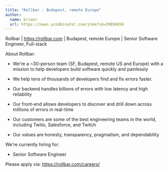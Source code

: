 ```yaml
---
title: "Rollbar : Budapest, remote Europe"
author:
  name: brianr
  url: https://news.ycombinator.com/item?id=39898456
---
```

Rollbar | <a href="https:&#x2F;&#x2F;rollbar.com" rel="nofollow">https:&#x2F;&#x2F;rollbar.com</a> | Budapest, remote Europe | Senior Software Engineer, Full-stack

About Rollbar:

* We&#x27;re a ~30-person team (SF, Budapest, remote US and Europe) with a mission to help developers build software quickly and painlessly

* We help tens of thousands of developers find and fix errors faster.

* Our backend handles billions of errors with low latency and high reliability

* Our front-end allows developers to discover and drill down across millions of errors in real-time

* Our customers are some of the best engineering teams in the world, including Twilio, Salesforce, and Twitch

* Our values are honesty, transparency, pragmatism, and dependability

We&#x27;re currently hiring for:

- Senior Software Engineer

Please apply via: <a href="https:&#x2F;&#x2F;rollbar.com&#x2F;careers&#x2F;" rel="nofollow">https:&#x2F;&#x2F;rollbar.com&#x2F;careers&#x2F;</a>
